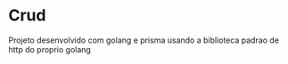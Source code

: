 # Crud

Projeto desenvolvido com golang e prisma
usando a biblioteca padrao de http do proprio golang
